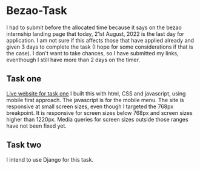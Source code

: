 # Bezao-Task

I had to submit before the allocated time because it says on the bezao internship landing page that today, 21st August, 2022 is the last day for application. I am not sure if this affects those that have applied already and given 3 days to complete the task (I hope for some considerations if that is the case).
I don't want to take chances, so I have submitted my links, eventhough I still have more than 2 days on the timer.

## Task one

[Live website for task one](https://www.order-meal.netlify.app)
I built this with html, CSS and javascript, using mobile first approach. The javascript is for the mobile menu.
The site is responsive at small screen sizes, even though I targeted the 768px breakpoint. It is responsive for screen sizes below 768px and screen sizes higher than 1220px. Media queries for screen sizes outside those ranges have not been fixed yet.

## Task two

I intend to use Django for this task.
